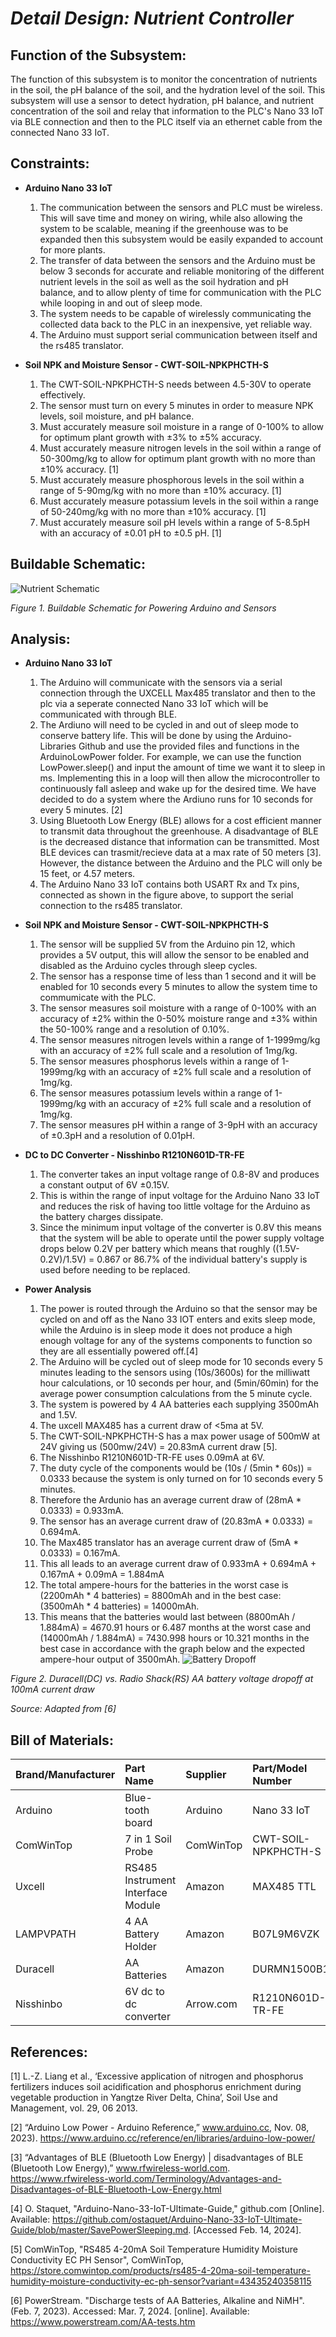 # *Detail Design: Nutrient Controller*
## **Function of the Subsystem:**
The function of this subsystem is to monitor the concentration of nutrients in the soil,
the pH balance of the soil, and the hydration level of the soil. This 
subsystem will use a sensor to detect hydration, pH balance, and nutrient concentration of the soil and relay that information to the 
PLC's Nano 33 IoT via BLE connection and then to the PLC itself via an ethernet cable from the connected Nano 33 IoT.
## **Constraints:**
- **Arduino Nano 33 IoT**

  1. The communication between the sensors and PLC must be wireless. This will save time and money on wiring, while also allowing the system to be scalable, meaning if the greenhouse was to be expanded then this subsystem would be easily expanded to account for more plants.
  2. The transfer of data between the sensors and the Arduino must be below 3 seconds for accurate and reliable monitoring of the different nutrient levels in the soil as well as the soil hydration and pH balance, and to allow plenty of time for communication with the PLC while looping in and out of sleep mode.
  3. 	The system needs to be capable of wirelessly communicating the collected data back to the PLC in an inexpensive, yet reliable way.
  4. 	The Arduino must support serial communication between itself and the rs485 translator.

- **Soil NPK and Moisture Sensor - CWT-SOIL-NPKPHCTH-S**

  1. The CWT-SOIL-NPKPHCTH-S needs between 4.5-30V to operate effectively.
  2. The sensor must turn on every 5 minutes in order to measure NPK levels, soil moisture, and pH balance.
  3. Must accurately measure soil moisture in a range of 0-100% to allow for optimum plant growth with ±3% to ±5% accuracy.
  4. Must accurately measure nitrogen levels in the soil within a range of 50-300mg/kg to allow for optimum plant growth with no more than ±10% accuracy. [1]
  5. Must accurately measure phosphorous levels in the soil within a range of 5-90mg/kg with no more than ±10% accuracy. [1]
  6. Must accurately measure potassium levels in the soil within a range of 50-240mg/kg with no more than ±10% accuracy. [1]
  7. Must accurately measure soil pH levels within a range of 5-8.5pH with an accuracy of ±0.01 pH to ±0.5 pH. [1]

## **Buildable Schematic:**
![Nutrient Schematic](https://github.com/RealityHertz/Greenhouse-Project/blob/main/Documentation/Images/Nutrient_Schematic_V7.png)

*Figure 1. Buildable Schematic for Powering Arduino and Sensors*

## **Analysis:**
- **Arduino Nano 33 IoT**
  
   1. The Arduino will communicate with the sensors via a serial connection through the UXCELL Max485 translator and then to the plc via a seperate connected Nano 33 IoT which will be communicated with through BLE.
   2. The Ardiuno will need to be cycled in and out of sleep mode to conserve battery life. This will be done by using the Arduino-Libraries Github and use the provided files and functions in the ArduinoLowPower folder. For example, we can use the function LowPower.sleep() and input the amount of time we want it to sleep in ms. Implementing this in a loop will then allow the microcontroller to continuously fall asleep and wake up for the desired time. We have decided to do a system where the Ardiuno runs for 10 seconds for every 5 minutes. [2]
   3. Using Bluetooth Low Energy (BLE) allows for a cost efficient manner to transmit data throughout the greenhouse. A disadvantage of BLE is the decreased distance that information can be transmitted. Most BLE devices can trasmit/recieve data at a max rate of 50 meters [3]. However, the distance between the Arduino and the PLC will only be 15 feet, or 4.57 meters.
   4. The Arduino Nano 33 IoT contains both USART Rx and Tx pins, connected as shown in the figure above, to support the serial connection to the rs485 translator.
 
- **Soil NPK and Moisture Sensor - CWT-SOIL-NPKPHCTH-S**
   1. The sensor will be supplied 5V from the Arduino pin 12, which provides a 5V output, this will allow the sensor to be enabled and disabled as the Arduino cycles through sleep cycles.
   2. The sensor has a response time of less than 1 second and it will be enabled for 10 seconds every 5 minutes to allow the system time to commumicate with the PLC.
   4. The sensor measures soil moisture with a range of 0-100% with an accuracy of ±2% within the 0-50% moisture range and ±3% within the 50-100% range and a resolution of 0.10%.
   5. The sensor measures nitrogen levels within a range of 1-1999mg/kg with an accuracy of ±2% full scale and a resolution of 1mg/kg.
   6. The sensor measures phosphorus levels within a range of 1-1999mg/kg with an accuracy of ±2% full scale and a resolution of 1mg/kg.
   7. The sensor measures potassium levels within a range of 1-1999mg/kg with an accuracy of ±2% full scale and a resolution of 1mg/kg.
   8. The sensor measures pH within a range of 3-9pH with an accuracy of ±0.3pH and a resolution of 0.01pH.

- **DC to DC Converter - Nisshinbo R1210N601D-TR-FE**
  
   1. The converter takes an input voltage range of 0.8-8V and produces a constant output of 6V ±0.15V.
   2. This is within the range of input voltage for the Arduino Nano 33 IoT and reduces the risk of having too little voltage for the Arduino as the battery charges dissipate.
   3. Since the minimum input voltage of the converter is 0.8V this means that the system will be able to operate until the power supply voltage drops below 0.2V per battery which means that roughly ((1.5V-0.2V)/1.5V) = 0.867 or 86.7% of the individual battery's supply is used before needing to be replaced.
 
- **Power Analysis**
  
    1. The power is routed through the Arduino so that the sensor may be cycled on and off as the Nano 33 IOT enters and exits sleep mode, while the Arduino is in sleep mode it does not produce a high enough voltage for any of the systems components to function so they are all essentially powered off.[4]
    2. The Arduino will be cycled out of sleep mode for 10 seconds every 5 minutes leading to the sensors using (10s/3600s) for the milliwatt hour calculations, or 10 seconds per hour, and (5min/60min) for the average power consumption calculations from the 5 minute cycle.
    3. The system is powered by 4 AA batteries each supplying 3500mAh and 1.5V.
    4. The uxcell MAX485 has a current draw of <5ma at 5V.
    5. The CWT-SOIL-NPKPHCTH-S has a max power usage of 500mW at 24V giving us (500mw/24V) = 20.83mA current draw [5].
    6. The Nisshinbo R1210N601D-TR-FE uses 0.09mA at 6V.
    8. The duty cycle of the components would be (10s / (5min * 60s)) = 0.0333 because the system is only turned on for 10 seconds every 5 minutes.
    9. Therefore the Ardunio has an average current draw of (28mA * 0.0333) = 0.933mA.
    10. The sensor has an average current draw of (20.83mA * 0.0333) = 0.694mA.
    11. The Max485 translator has an average current draw of (5mA * 0.0333) = 0.167mA.
    12. This all leads to an average current draw of 0.933mA + 0.694mA + 0.167mA + 0.09mA = 1.884mA
    13. The total ampere-hours for the batteries in the worst case is (2200mAh * 4 batteries) = 8800mAh and in the best case: (3500mAh * 4 batteries) = 14000mAh.
    14. This means that the batteries would last between (8800mAh / 1.884mA) = 4670.91 hours or 6.487 months at the worst case and (14000mAh / 1.884mA) = 7430.998 hours or 10.321 months in the best case in accordance with the graph below and the expected ampere-hour output of 3500mAh.
  ![Battery Dropoff](https://github.com/RealityHertz/Greenhouse-Project/blob/main/Documentation/Images/AA-100mA.png)

*Figure 2. Duracell(DC) vs. Radio Shack(RS) AA battery voltage dropoff at 100mA current draw*

*Source: Adapted from [6]*
 
## **Bill of Materials:**
| Brand/Manufacturer | Part Name | Supplier | Part/Model Number | Quantity | Units | Unit Cost | Cost |
| :--- | :--- | :--- | :--- | :--- | :--- | :--- | :--- |
| Arduino | Blue-tooth board | Arduino | Nano 33 IoT | 1 | 1 | $25.50 | $25.50 |
| ComWinTop | 7 in 1 Soil Probe | ComWinTop | CWT-SOIL-NPKPHCTH-S | 1 | 1 | $81.39 | $81.39 |
| Uxcell | RS485 Instrument Interface Module | Amazon | MAX485 TTL | 1 | 1 | $6.99 | $6.99 |
| LAMPVPATH | 4 AA Battery Holder | Amazon | B07L9M6VZK | 1 | 2 | $7.49 | $7.49 |
| Duracell | AA Batteries | Amazon | DURMN1500B10Z | 1 | 10 | $8.79 | $8.79 |
| Nisshinbo | 6V dc to dc converter | Arrow.com | R1210N601D-TR-FE | 5 | 5 | $0.48 | $2.39 |

## **References:**

[1] L.-Z. Liang et al., ‘Excessive application of nitrogen and phosphorus fertilizers induces soil acidification and phosphorus enrichment during vegetable production in Yangtze River Delta, China’, Soil Use and Management, vol. 29, 06 2013.

[2] “Arduino Low Power - Arduino Reference,” www.arduino.cc, Nov. 08, 2023).
‌<https://www.arduino.cc/reference/en/libraries/arduino-low-power/>

[3] “Advantages of BLE (Bluetooth Low Energy) | disadvantages of BLE (Bluetooth Low Energy),” www.rfwireless-world.com. https://www.rfwireless-world.com/Terminology/Advantages-and-Disadvantages-of-BLE-Bluetooth-Low-Energy.html

[4] O. Staquet, "Arduino-Nano-33-IoT-Ultimate-Guide," github.com [Online]. Available: https://github.com/ostaquet/Arduino-Nano-33-IoT-Ultimate-Guide/blob/master/SavePowerSleeping.md. [Accessed Feb. 14, 2024].

[5] ComWinTop, "RS485 4-20mA Soil Temperature Humidity Moisture Conductivity EC PH Sensor", ComWinTop, https://store.comwintop.com/products/rs485-4-20ma-soil-temperature-humidity-moisture-conductivity-ec-ph-sensor?variant=43435240358115

[6] PowerStream. "Discharge tests of AA Batteries, Alkaline and NiMH". (Feb. 7, 2023). Accessed: Mar. 7, 2024. [online]. Available: https://www.powerstream.com/AA-tests.htm
